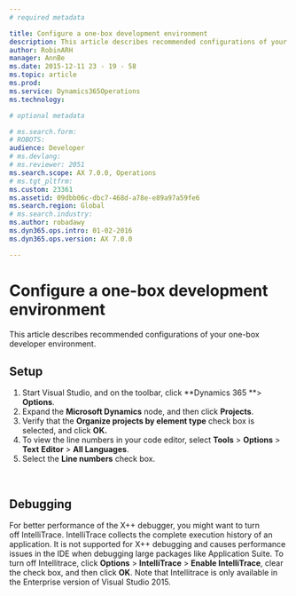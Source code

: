 ```yaml
---
# required metadata

title: Configure a one-box development environment
description: This article describes recommended configurations of your one-box developer environment.
author: RobinARH
manager: AnnBe
ms.date: 2015-12-11 23 - 19 - 58
ms.topic: article
ms.prod: 
ms.service: Dynamics365Operations
ms.technology: 

# optional metadata

# ms.search.form: 
# ROBOTS: 
audience: Developer
# ms.devlang: 
# ms.reviewer: 2051
ms.search.scope: AX 7.0.0, Operations
# ms.tgt_pltfrm: 
ms.custom: 23361
ms.assetid: 09dbb06c-dbc7-468d-a78e-e89a97a59fe6
ms.search.region: Global
# ms.search.industry: 
ms.author: robadawy
ms.dyn365.ops.intro: 01-02-2016
ms.dyn365.ops.version: AX 7.0.0

---
```


# Configure a one-box development environment

This article describes recommended configurations of your one-box developer environment.

Setup
-----

1.  Start Visual Studio, and on the toolbar, click **Dynamics 365 **&gt; **Options**.
2.  Expand the **Microsoft Dynamics** node, and then click **Projects**.
3.  Verify that the **Organize projects by element type** check box is selected, and click ****OK.****
4.  To view the line numbers in your code editor, select **Tools** &gt; **Options** &gt; **Text** **Editor** &gt; **All Languages**.
5.  Select the **Line numbers** check box.

 

## Debugging
For better performance of the X++ debugger, you might want to turn off IntelliTrace. IntelliTrace collects the complete execution history of an application. It is not supported for X++ debugging and causes performance issues in the IDE when debugging large packages like Application Suite. To turn off Intellitrace, click **Options** &gt; **IntelliTrace** &gt; **Enable IntelliTrace**, clear the check box, and then click **OK**. Note that Intellitrace is only available in the Enterprise version of Visual Studio 2015.    


